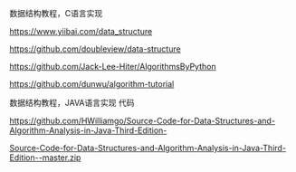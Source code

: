 数据结构教程，C语言实现

https://www.yiibai.com/data_structure

https://github.com/doubleview/data-structure



https://github.com/Jack-Lee-Hiter/AlgorithmsByPython





https://github.com/dunwu/algorithm-tutorial



数据结构教程，JAVA语言实现 代码

https://github.com/HWilliamgo/Source-Code-for-Data-Structures-and-Algorithm-Analysis-in-Java-Third-Edition-

[Source-Code-for-Data-Structures-and-Algorithm-Analysis-in-Java-Third-Edition--master.zip](assets/Source-Code-for-Data-Structures-and-Algorithm-Analysis-in-Java-Third-Edition--master.zip)

